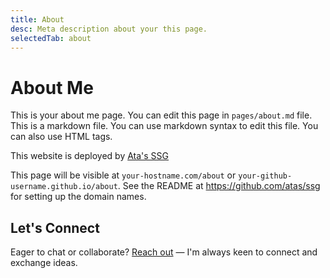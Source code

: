 ```yaml
---
title: About
desc: Meta description about your this page.
selectedTab: about
---
```


# About Me

This is your about me page. You can edit this page in `pages/about.md` file. This is a markdown file. You can use 
markdown syntax to edit this file. You can also use HTML tags.

This website is deployed by [Ata's SSG](https://github.com/atas/ssg)

This page will be visible at `your-hostname.com/about` or `your-github-username.github.io/about`.
See the README at https://github.com/atas/ssg for setting up the domain names.

## Let's Connect

Eager to chat or collaborate? [Reach out](/contact) — I'm always keen to connect and exchange ideas.
